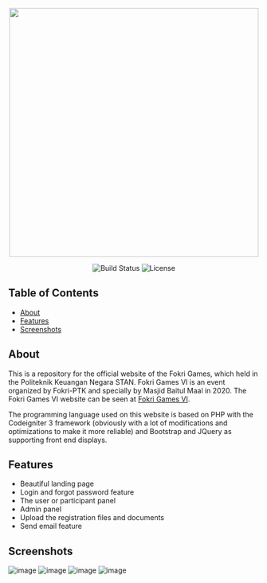 <p align="center"><a href="https://fokrigames.com" target="_blank"><img src="https://user-images.githubusercontent.com/50021257/98806703-2ca41f80-244c-11eb-9f1b-9a7d18082286.png" width="500"></a></p>

<p align="center">
<img src="https://user-images.githubusercontent.com/50021257/98807107-bfdd5500-244c-11eb-9c28-a51c1064d57c.png" alt="Build Status">
<img src="https://user-images.githubusercontent.com/50021257/98807147-cf5c9e00-244c-11eb-967c-8a6fa7f5a995.png" alt="License">
</p>

## Table of Contents
* [About](#about)
* [Features](#features)
* [Screenshots](#screenshots)

## About
This is a repository for the official website of the Fokri Games, which held in the Politeknik Keuangan Negara STAN. Fokri Games VI is an event organized by Fokri-PTK and specially by Masjid Baitul Maal in 2020. The Fokri Games VI website can be seen at [Fokri Games VI](https://fokrigames.com).

The programming language used on this website is based on PHP with the Codeigniter 3 framework (obviously with a lot of modifications and optimizations to make it more reliable) and Bootstrap and JQuery as supporting front end displays.

## Features

* Beautiful landing page
* Login and forgot password feature
* The user or participant panel
* Admin panel
* Upload the registration files and documents
* Send email feature

## Screenshots
![image](https://user-images.githubusercontent.com/50021257/98442630-3ec64b00-2138-11eb-9380-388b02cd9809.png)
![image](https://user-images.githubusercontent.com/50021257/98804846-4d1eaa80-2449-11eb-839c-016d96282fc0.png)
![image](https://user-images.githubusercontent.com/50021257/98804989-86571a80-2449-11eb-8e13-476b9f8ce696.png)
![image](https://user-images.githubusercontent.com/50021257/98805143-bbfc0380-2449-11eb-9212-c9ea24c3a610.png)
